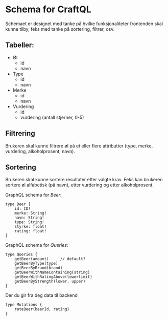 # Schema for CraftQL


Schemaet er designet med tanke på hvilke funksjonaliteter frontenden skal kunne tilby, feks med tanke på sortering, filtrer, osv.


## Tabeller:
- Øl
  - id
  - navn
- Type
  - id
  - navn
- Merke
  - id
  - navn
- Vurdering
  - id
  <!-- - beskrivelse -->
  - vurdering (antall stjerner, 0-5)


## Filtrering
Brukeren skal kunne filtrere øl på et eller flere attributter (type, merke, vurdering, alkoholprosent, navn). 

## Sortering
Brukeren skal kunne sortere resultater etter valgte krav. Feks kan brukeren sortere øl alfabetisk (på navn), etter vurdering og etter alkoholprosent. 

GraphQL schema for *Beer*:
```
type Beer {
    id: ID!
    merke: String!
    navn: String!
    type: String!
    styrke: float!
    rating: float!
}
```

GraphQL schema for *Queries*:
```
type Queries {
    getBeer(amount)     // default?
    getBeerByType(type)
    getBeerByBrand(brand)
    getBeerWithNameContaining(string)
    getBeerWithRatingAbove(lowerlimit)
    getBeerByStrength(lower, upper)
}
```

Der du gir fra deg data til backend
```
type Mutations {
    rateBeer(beerId, rating)
}
```